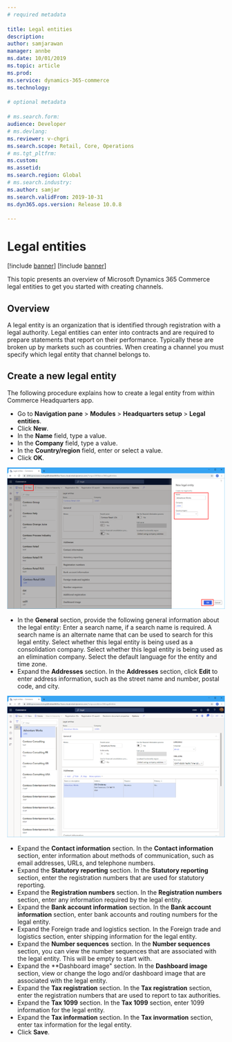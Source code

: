 ```yaml
---
# required metadata

title: Legal entities
description: 
author: samjarawan
manager: annbe
ms.date: 10/01/2019
ms.topic: article
ms.prod: 
ms.service: dynamics-365-commerce
ms.technology: 

# optional metadata

# ms.search.form: 
audience: Developer
# ms.devlang: 
ms.reviewer: v-chgri
ms.search.scope: Retail, Core, Operations
# ms.tgt_pltfrm: 
ms.custom: 
ms.assetid: 
ms.search.region: Global
# ms.search.industry: 
ms.author: samjar
ms.search.validFrom: 2019-10-31
ms.dyn365.ops.version: Release 10.0.8

---
```

# Legal entities

[!include [banner](../includes/preview-banner.md)]
[!include [banner](../includes/banner.md)]

This topic presents an overview of Microsoft Dynamics 365 Commerce legal entities to get you started with creating channels.

## Overview

A legal entity is an organization that is identified through registration with a legal authority. Legal entities can enter into contracts and are required to prepare statements that report on their performance. Typically these are broken up by markets such as countries.  When creating a channel you must specify which legal entity that channel belongs to.

## Create a new legal entity
The following procedure explains how to create a legal entity from within Commerce Headquarters app.

* Go to **Navigation pane** > **Modules** > **Headquarters setup** > **Legal entities**.
* Click **New**.
* In the **Name** field, type a value.
* In the **Company** field, type a value.
* In the **Country/region** field, enter or select a value.
* Click **OK**. 

![Legal entity Creation](media/legal-entities.png)

* In the **General** section, provide the following general information about the legal entity: Enter a search name, if a search name is required. A search name is an alternate name that can be used to search for this legal entity. Select whether this legal entity is being used as a consolidation company. Select whether this legal entity is being used as an elimination company. Select the default language for the entity and time zone.
* Expand the **Addresses** section. In the **Addresses** section, click **Edit** to enter address information, such as the street name and number, postal code, and city.

![Legal entity general section](media/legal-entities-general.png)

* Expand the **Contact information** section. In the **Contact information** section, enter information about methods of communication, such as email addresses, URLs, and telephone numbers.
* Expand the **Statutory reporting** section. In the **Statutory reporting** section, enter the registration numbers that are used for statutory reporting.
* Expand the **Registration numbers** section. In the **Registration numbers** section, enter any information required by the legal entity.
* Expand the **Bank account information** section. In the **Bank account information** section, enter bank accounts and routing numbers for the legal entity.
* Expand the Foreign trade and logistics section. In the Foreign trade and logistics section, enter shipping information for the legal entity.
* Expand the **Number sequences** section. In the **Number sequences** section, you can view the number sequences that are associated with the legal entity.  This will be empty to start with.
* Expand the **Dashboard image" section. In the **Dashboard image** section, view or change the logo and/or dashboard image that are associated with the legal entity.
* Expand the **Tax registration** section. In the **Tax registration** section, enter the registration numbers that are used to report to tax authorities.
* Expand the **Tax 1099** section. In the **Tax 1099** section, enter 1099 information for the legal entity.
* Expand the **Tax information** section. In the **Tax invormation** section, enter tax information for the legal entity.
* Click **Save**.
